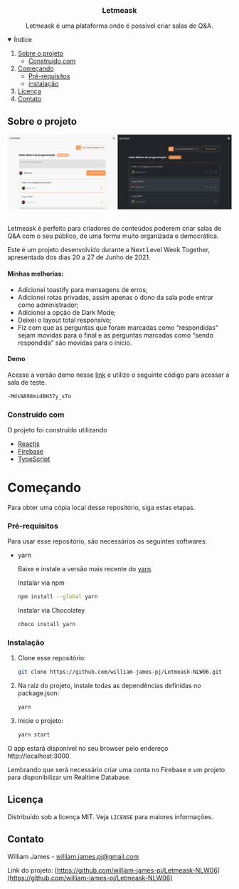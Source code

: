 <br />
<p align="center">

  <h3 align="center">Letmeask</h3>

  <p align="center">
   Letmeask é uma plataforma onde é possível criar salas de Q&A.
  </p>
</p>

<details open="open">
  <summary>Índice</summary>
  <ol>
    <li>
      <a href="#sobre-o-projeto">Sobre o projeto</a>
      <ul>
        <li><a href="#construido-com">Construido com</a></li>
      </ul>
    </li>
    <li>
      <a href="#começando">Começando</a>
      <ul>
        <li><a href="#pre-requisitos">Pré-requisitos</a></li>
        <li><a href="#instalação">instalação</a></li>
      </ul>
    </li>
    <li><a href="#licença">Licença</a></li>
    <li><a href="#contato">Contato</a></li>
  </ol>
</details>

## Sobre o projeto

![Letmeask-screenshot](.github/cover.png)

<br />
Letmeask é perfeito para criadores de conteúdos poderem criar salas de Q&A com o seu público, de uma forma muito organizada e democrática.

Este é um projeto desenvolvido durante a Next Level Week Together, apresentada dos dias 20 a 27 de Junho de 2021.

#### Minhas melhorias:

- Adicionei toastify para mensagens de erros;
- Adicionei rotas privadas, assim apenas o dono da sala pode entrar como administrador;
- Adicionei a opção de Dark Mode;
- Deixei o layout total responsivo;
- Fiz com que as perguntas que foram marcadas como “respondidas” sejam movidas para o final e as perguntas marcadas como “sendo respondida” são movidas para o início.

#### Demo

Acesse a versão demo nesse [link](https://newletmeask.web.app) e utilize o seguinte código para acessar a sala de teste.

```sh
-MdsNA98midBH37y_sTo
```

### Construído com

O projeto foi construído utilizando

- [Reactjs](https://reactjs.org)
- [Firebase](https://firebase.google.com)
- [TypeScript](https://www.typescriptlang.org)

# Começando

Para obter uma cópia local desse repositório, siga estas etapas.

### Pré-requisitos

Para usar esse repositório, são necessários os seguintes softwares:

- yarn

  Baixe e instale a versão mais recente do [yarn](https://classic.yarnpkg.com/en/docs/install/).

  Instalar via npm

  ```sh
  npm install --global yarn
  ```

  Instalar via Chocolatey

  ```sh
  choco install yarn
  ```

### Instalação

1. Clone esse repositório:
   ```sh
   git clone https://github.com/william-james-pj/Letmeask-NLW06.git
   ```
2. Na raiz do projeto, instale todas as dependências definidas no package.json:
   ```sh
   yarn
   ```
3. Inicie o projeto:
   ```sh
   yarn start
   ```

O app estará disponível no seu browser pelo endereço http://localhost:3000.

Lembrando que será necessário criar uma conta no Firebase e um projeto para disponibilizar um Realtime Database.

## Licença

Distribuído sob a licença MIT. Veja `LICENSE` para maiores informações.

## Contato

William James - william.james.pj@gmail.com

Link do projeto: [https://github.com/william-james-pj/Letmeask-NLW06](https://github.com/william-james-pj/Letmeask-NLW06)
